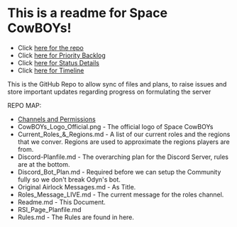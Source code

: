# This is a readme for Space CowBOYs!

* Click [here for the repo](https://github.com/Fir3Fly1995/CowBOYs-SC)
* Click [here for Priority Backlog](https://github.com/users/Fir3Fly1995/projects/3/views/1)
* Click [here for Status Details](https://github.com/users/Fir3Fly1995/projects/3/views/2)
* Click [here for Timeline](https://github.com/users/Fir3Fly1995/projects/3/views/3)

This is the GitHub Repo to allow sync of files and plans, to raise issues and store important updates regarding progress on formulating the server

REPO MAP:
* [Channels and Permissions](https://github.com/Fir3Fly1995/CowBOYs-SC/blob/main/Channels_and_Perms.md)
* CowBOYs_Logo_Official.png - The official logo of Space CowBOYs
* Current_Roles_&_Regions.md - A list of our current roles and the regions that we conver. Regions are used to approximate the regions players are from. 
* Discord-Planfile.md - The overarching plan for the Discord Server, rules are at the bottom.
* Discord_Bot_Plan.md - Required before we can setup the Community fully so we don't break Odyn's bot.
* Original Airlock Messages.md - As Title.
* Roles_Message_LIVE.md - The current message for the roles channel.
* Readme.md - This Document.
* RSI_Page_Planfile.md
* Rules.md - The Rules are found in here.
